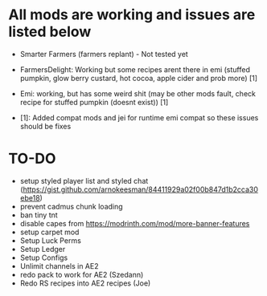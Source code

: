 # All mods are working and issues are listed below

-   Smarter Farmers (farmers replant) - Not tested yet
-   FarmersDelight: Working but some recipes arent there in emi (stuffed pumpkin, glow berry custard, hot cocoa, apple cider and prob more) [1]
-   Emi: working, but has some weird shit (may be other mods fault, check recipe for stuffed pumpkin (doesnt exist)) [1]

-   [1]: Added compat mods and jei for runtime emi compat so these issues should be fixes

# TO-DO

-   setup styled player list and styled chat (https://gist.github.com/arnokeesman/84411929a02f00b847d1b2cca30ebe18)
-   prevent cadmus chunk loading
-   ban tiny tnt
-   disable capes from https://modrinth.com/mod/more-banner-features
-   setup carpet mod
-   Setup Luck Perms
-   Setup Ledger
-   Setup Configs
-   Unlimit channels in AE2
-   redo pack to work for AE2 (Szedann)
-   Redo RS recipes into AE2 recipes (Joe)
